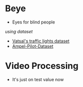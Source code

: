 # Beye

- Eyes for blind people

*using dataset*
* [Vatsal's traffic lights dataset](https://github.com/coldKnight/TrafficLight_Detection-TensorFlowAPI#get-the-dataset)
* [Ampel-Pilot-Dataset](https://github.com/patVlnta/Ampel-Pilot-Dataset)


# Video Processing
- It's just on test value now


